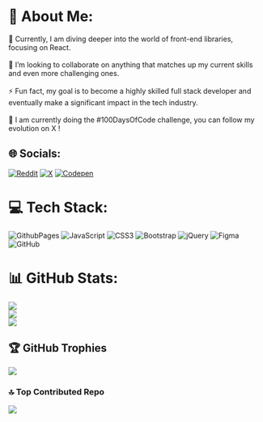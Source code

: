 # 💫 About Me:
🌱 Currently, I am diving deeper into the world of front-end libraries, focusing on React.<br><br>👯 I’m looking to collaborate on anything that matches up my current skills and even more challenging ones.<br><br>⚡ Fun fact, my goal is to become a highly skilled full stack developer and eventually make a significant impact in the tech industry.<br><br>🔭 I am currently doing the #100DaysOfCode challenge, you can follow my evolution on X !


## 🌐 Socials:
[![Reddit](https://img.shields.io/badge/Reddit-%23FF4500.svg?logo=Reddit&logoColor=white)](https://reddit.com/user/DevInProduction) [![X](https://img.shields.io/badge/X-black.svg?logo=X&logoColor=white)](https://x.com/DevOnRoad) [![Codepen](https://img.shields.io/badge/Codepen-000000?style=for-the-badge&logo=codepen&logoColor=white)](https://codepen.io/devonroad) 

# 💻 Tech Stack:
![GithubPages](https://img.shields.io/badge/github%20pages-121013?style=flat&logo=github&logoColor=white) ![JavaScript](https://img.shields.io/badge/javascript-%23323330.svg?style=flat&logo=javascript&logoColor=%23F7DF1E) ![CSS3](https://img.shields.io/badge/css3-%231572B6.svg?style=flat&logo=css3&logoColor=white) ![Bootstrap](https://img.shields.io/badge/bootstrap-%238511FA.svg?style=flat&logo=bootstrap&logoColor=white) ![jQuery](https://img.shields.io/badge/jquery-%230769AD.svg?style=flat&logo=jquery&logoColor=white) ![Figma](https://img.shields.io/badge/figma-%23F24E1E.svg?style=flat&logo=figma&logoColor=white) ![GitHub](https://img.shields.io/badge/github-%23121011.svg?style=flat&logo=github&logoColor=white)
# 📊 GitHub Stats:
![](https://github-readme-stats.vercel.app/api?username=mouwaficbdr&theme=transparent&hide_border=false&include_all_commits=true&count_private=true)<br/>
![](https://github-readme-streak-stats.herokuapp.com/?user=mouwaficbdr&theme=transparent&hide_border=false)<br/>
![](https://github-readme-stats.vercel.app/api/top-langs/?username=mouwaficbdr&theme=transparent&hide_border=false&include_all_commits=true&count_private=true&layout=compact)

## 🏆 GitHub Trophies
![](https://github-profile-trophy.vercel.app/?username=mouwaficbdr&theme=radical&no-frame=false&no-bg=false&margin-w=4)

### 🔝 Top Contributed Repo
![](https://github-contributor-stats.vercel.app/api?username=mouwaficbdr&limit=5&theme=dark&combine_all_yearly_contributions=true)

<!-- Proudly created with GPRM ( https://gprm.itsvg.in ) -->
